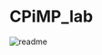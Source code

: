 # CPiMP_lab
![readme](https://github.com/Inconspicuousness/CPiMP_lab/assets/80628796/b046b3f2-be90-4aae-85cf-6015dd92c58a)

